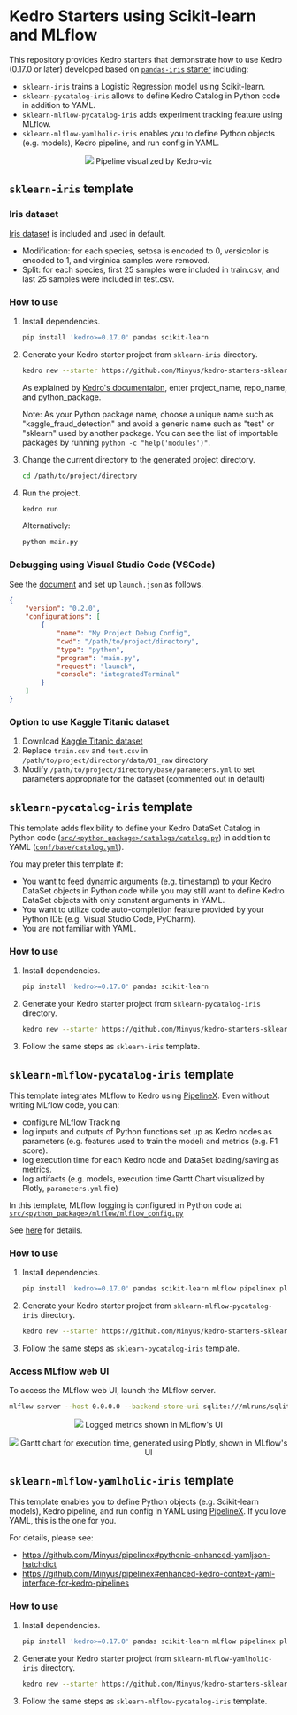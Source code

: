 # Kedro Starters using Scikit-learn and MLflow

This repository provides Kedro starters that demonstrate how to use Kedro (0.17.0 or later) developed based on [`pandas-iris` starter](https://github.com/quantumblacklabs/kedro-starters/tree/master/pandas-iris) including:

- `sklearn-iris` trains a Logistic Regression model using Scikit-learn.
- `sklearn-pycatalog-iris` allows to define Kedro Catalog in Python code in addition to YAML.
- `sklearn-mlflow-pycatalog-iris` adds experiment tracking feature using MLflow.
- `sklearn-mlflow-yamlholic-iris` enables you to define Python objects (e.g. models), Kedro pipeline, and run config in YAML.

<p align="center">
<img src="_doc_images/kedro_viz.png">
Pipeline visualized by Kedro-viz
</p>

## `sklearn-iris` template

### Iris dataset

[Iris dataset](https://www.kaggle.com/uciml/iris) is included and used in default.
- Modification: for each species, setosa is encoded to 0, versicolor is encoded to 1, and virginica samples were removed.
- Split: for each species, first 25 samples were included in train.csv, and last 25 samples were included in test.csv.

### How to use

1. Install dependencies.

    ```bash
    pip install 'kedro>=0.17.0' pandas scikit-learn 
    ```

2. Generate your Kedro starter project from `sklearn-iris` directory.

    ```bash
    kedro new --starter https://github.com/Minyus/kedro-starters-sklearn.git --directory sklearn-iris
    ```
    As explained by [Kedro's documentaion](https://kedro.readthedocs.io/en/stable/02_get_started/04_new_project.html), enter project_name, repo_name, and python_package. 

    Note: As your Python package name, choose a unique name such as "kaggle_fraud_detection" and avoid a generic name such as "test" or "sklearn" used by another package. You can see the list of importable packages by running `python -c "help('modules')"`.

3. Change the current directory to the generated project directory.

    ```bash
    cd /path/to/project/directory
    ```

4. Run the project.

    ```bash
    kedro run
    ```

    Alternatively:

    ```bash
    python main.py
    ```

### Debugging using Visual Studio Code (VSCode)

See the [document](https://code.visualstudio.com/docs/editor/debugging#_launch-configurations) and set up `launch.json` as follows.

```json
{
    "version": "0.2.0",
    "configurations": [
        {
            "name": "My Project Debug Config",
            "cwd": "/path/to/project/directory",
            "type": "python",
            "program": "main.py",
            "request": "launch",
            "console": "integratedTerminal"
        }
    ]
}
```

### Option to use Kaggle Titanic dataset

1. Download [Kaggle Titanic dataset](https://www.kaggle.com/c/titanic/data)
2. Replace `train.csv` and `test.csv` in `/path/to/project/directory/data/01_raw` directory
3. Modify `/path/to/project/directory/base/parameters.yml` to set parameters appropriate for the dataset (commented out in default)


## `sklearn-pycatalog-iris` template

This template adds flexibility to define your Kedro DataSet Catalog in Python code ([`src/<python_package>/catalogs/catalog.py`](sklearn-pycatalog-iris/%7B%7B%20cookiecutter.repo_name%20%7D%7D/src/%7B%7B%20cookiecutter.python_package%20%7D%7D/catalogs/catalog.py)) in addition to YAML ([`conf/base/catalog.yml`](sklearn-pycatalog-iris/%7B%7B%20cookiecutter.repo_name%20%7D%7D/conf/base/catalog.yml
)).

You may prefer this template if:
- You want to feed dynamic arguments (e.g. timestamp) to your Kedro DataSet objects in Python code while you may still want to define Kedro DataSet objects with only constant arguments in YAML.
- You want to utilize code auto-completion feature provided by your Python IDE (e.g. Visual Studio Code, PyCharm).
- You are not familiar with YAML.

### How to use

1. Install dependencies.

    ```bash
    pip install 'kedro>=0.17.0' pandas scikit-learn 
    ```

2. Generate your Kedro starter project from `sklearn-pycatalog-iris` directory.

    ```bash
    kedro new --starter https://github.com/Minyus/kedro-starters-sklearn.git --directory sklearn-pycatalog-iris
    ```
3. Follow the same steps as `sklearn-iris` template.

## `sklearn-mlflow-pycatalog-iris` template

This template integrates MLflow to Kedro using [PipelineX](https://github.com/Minyus/pipelinex). Even without writing MLflow code, you can:
- configure MLflow Tracking
- log inputs and outputs of Python functions set up as Kedro nodes as parameters (e.g. features used to train the model) and metrics (e.g. F1 score).
- log execution time for each Kedro node and DataSet loading/saving as metrics.
- log artifacts (e.g. models, execution time Gantt Chart visualized by Plotly, `parameters.yml` file)

In this template, MLflow logging is configured in Python code at [`src/<python_package>/mlflow/mlflow_config.py`](sklearn-mlflow-pycatalog-iris/%7B%7B%20cookiecutter.repo_name%20%7D%7D/src/%7B%7B%20cookiecutter.python_package%20%7D%7D/mlflow/mlflow_config.py) 

See [here](https://github.com/Minyus/pipelinex#integration-with-mlflow-by-kedro-hooks-callbacks) for details.

### How to use

1. Install dependencies.

    ```bash
    pip install 'kedro>=0.17.0' pandas scikit-learn mlflow pipelinex plotly
    ```

2. Generate your Kedro starter project from `sklearn-mlflow-pycatalog-iris` directory.

    ```bash
    kedro new --starter https://github.com/Minyus/kedro-starters-sklearn.git --directory sklearn-mlflow-pycatalog-iris
    ```
3. Follow the same steps as `sklearn-pycatalog-iris` template.

### Access MLflow web UI

To access the MLflow web UI, launch the MLflow server.

```bash
mlflow server --host 0.0.0.0 --backend-store-uri sqlite:///mlruns/sqlite.db --default-artifact-root ./mlruns
```

<p align="center">
<img src="_doc_images/mlflow_ui_metrics.png">
Logged metrics shown in MLflow's UI
</p>

<p align="center">
<img src="_doc_images/mlflow_ui_gantt.png">
Gantt chart for execution time, generated using Plotly, shown in MLflow's UI
</p>

## `sklearn-mlflow-yamlholic-iris` template

This template enables you to define Python objects (e.g. Scikit-learn models), Kedro pipeline, and run config in YAML using [PipelineX](https://github.com/Minyus/pipelinex).
If you love YAML, this is the one for you.

For details, please see:
- https://github.com/Minyus/pipelinex#pythonic-enhanced-yamljson-hatchdict
- https://github.com/Minyus/pipelinex#enhanced-kedro-context-yaml-interface-for-kedro-pipelines

### How to use

1. Install dependencies.

    ```bash
    pip install 'kedro>=0.17.0' pandas scikit-learn mlflow pipelinex plotly
    ```

2. Generate your Kedro starter project from `sklearn-mlflow-yamlholic-iris` directory.

    ```bash
    kedro new --starter https://github.com/Minyus/kedro-starters-sklearn.git --directory sklearn-mlflow-yamlholic-iris
    ```
3. Follow the same steps as `sklearn-mlflow-pycatalog-iris` template.
